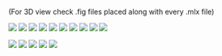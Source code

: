 (For 3D view check .fig files placed along with every .mlx file)

![](Screenshots/Gaussian%20distribution%2Bellipsoid%20contours%2Bprinciple_axes.png)
![](Screenshots/A%2CB%2CC%20Distributions%20with%20Decision%20Boundaries.png)
![](Screenshots/A%2CB%2CC%20Distributions%20with%20Decision%20Boundaries_1.png)
![](Screenshots/A%2CB%2CC%20Distributions%20with%20Decision%20Boundaries_2.png)
![](Screenshots/A%2CB%2CC%20Distributions%20with%20Decision%20Boundaries_3.png)
![](Screenshots/A%2CB%2CC%20Distributions%20with%20Decision%20Boundaries_4.png)
![](Screenshots/A%2CB%2CC%20Distributions%20with%20Decision%20Boundaries_5.png)
![](Screenshots/A%2CB%2CC%20classes%20with%20changes%20in%20mean%20and%20Covariance.png)
![](Screenshots/A%2CB%2CC%20classes%20with%20significant%20changes%20to%20mean%20and%20Covariance.png)
![](Screenshots/classification%20with%20different%20apriori.png)

![](Screenshots/ABC%20classified%20within%203D%20box%20(2).png)
![](Screenshots/classification%20with%20diff%20apriori%20prob.png)
![](Screenshots/Classes%20with%20diff%20mean%2C%20cov%20classified%20within%203D%20box.png)
![](Screenshots/ABC%20with%20significant%20changes%20in%20mean%2Ccov.png)
![](Screenshots/classification%20based%20on%20loss%20function.png)

